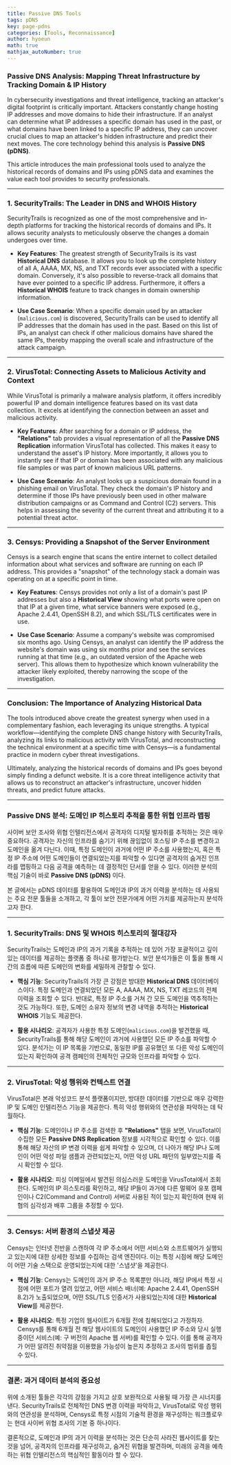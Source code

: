 ```yaml
---
title: Passive DNS Tools
tags: pDNS
key: page-pdns
categories: [Tools, Reconnaissance]
author: hyoeun
math: true
mathjax_autoNumber: true
---
```


### **Passive DNS Analysis: Mapping Threat Infrastructure by Tracking Domain & IP History**

In cybersecurity investigations and threat intelligence, tracking an attacker's digital footprint is critically important. Attackers constantly change hosting IP addresses and move domains to hide their infrastructure. If an analyst can determine what IP addresses a specific domain has used in the past, or what domains have been linked to a specific IP address, they can uncover crucial clues to map an attacker's hidden infrastructure and predict their next moves. The core technology behind this analysis is **Passive DNS (pDNS)**.

This article introduces the main professional tools used to analyze the historical records of domains and IPs using pDNS data and examines the value each tool provides to security professionals.

---

### **1. SecurityTrails: The Leader in DNS and WHOIS History**

SecurityTrails is recognized as one of the most comprehensive and in-depth platforms for tracking the historical records of domains and IPs. It allows security analysts to meticulously observe the changes a domain undergoes over time.

* **Key Features**: The greatest strength of SecurityTrails is its vast **Historical DNS** database. It allows you to look up the complete history of all A, AAAA, MX, NS, and TXT records ever associated with a specific domain. Conversely, it's also possible to reverse-track all domains that have ever pointed to a specific IP address. Furthermore, it offers a **Historical WHOIS** feature to track changes in domain ownership information.

* **Use Case Scenario**: When a specific domain used by an attacker (`malicious.com`) is discovered, SecurityTrails can be used to identify all IP addresses that the domain has used in the past. Based on this list of IPs, an analyst can check if other malicious domains have shared the same IPs, thereby mapping the overall scale and infrastructure of the attack campaign.

---

### **2. VirusTotal: Connecting Assets to Malicious Activity and Context**

While VirusTotal is primarily a malware analysis platform, it offers incredibly powerful IP and domain intelligence features based on its vast data collection. It excels at identifying the connection between an asset and malicious activity.

* **Key Features**: After searching for a domain or IP address, the **"Relations"** tab provides a visual representation of all the **Passive DNS Replication** information VirusTotal has collected. This makes it easy to understand the asset's IP history. More importantly, it allows you to instantly see if that IP or domain has been associated with any malicious file samples or was part of known malicious URL patterns.

* **Use Case Scenario**: An analyst looks up a suspicious domain found in a phishing email on VirusTotal. They check the domain's IP history and determine if those IPs have previously been used in other malware distribution campaigns or as Command and Control (C2) servers. This helps in assessing the severity of the current threat and attributing it to a potential threat actor.

---

### **3. Censys: Providing a Snapshot of the Server Environment**

Censys is a search engine that scans the entire internet to collect detailed information about what services and software are running on each IP address. This provides a "snapshot" of the technology stack a domain was operating on at a specific point in time.

* **Key Features**: Censys provides not only a list of a domain's past IP addresses but also a **Historical View** showing what ports were open on that IP at a given time, what service banners were exposed (e.g., Apache 2.4.41, OpenSSH 8.2), and which SSL/TLS certificates were in use.

* **Use Case Scenario**: Assume a company's website was compromised six months ago. Using Censys, an analyst can identify the IP address the website's domain was using six months prior and see the services running at that time (e.g., an outdated version of the Apache web server). This allows them to hypothesize which known vulnerability the attacker likely exploited, thereby narrowing the scope of the investigation.

---

### **Conclusion: The Importance of Analyzing Historical Data**

The tools introduced above create the greatest synergy when used in a complementary fashion, each leveraging its unique strengths. A typical workflow—identifying the complete DNS change history with SecurityTrails, analyzing its links to malicious activity with VirusTotal, and reconstructing the technical environment at a specific time with Censys—is a fundamental practice in modern cyber threat investigations.

Ultimately, analyzing the historical records of domains and IPs goes beyond simply finding a defunct website. It is a core threat intelligence activity that allows us to reconstruct an attacker's infrastructure, uncover hidden threats, and predict future attacks.

---

### **Passive DNS 분석: 도메인 IP 히스토리 추적을 통한 위협 인프라 맵핑**

사이버 보안 조사와 위협 인텔리전스에서 공격자의 디지털 발자취를 추적하는 것은 매우 중요하다. 공격자는 자신의 인프라를 숨기기 위해 끊임없이 호스팅 IP 주소를 변경하고 도메인을 옮겨 다닌다. 이때, 특정 도메인이 과거에 어떤 IP 주소를 사용했는지, 혹은 특정 IP 주소에 어떤 도메인들이 연결되었는지를 파악할 수 있다면 공격자의 숨겨진 인프라를 맵핑하고 다음 공격을 예측하는 데 결정적인 단서를 얻을 수 있다. 이러한 분석의 핵심 기술이 바로 **Passive DNS (pDNS)** 이다.

본 글에서는 pDNS 데이터를 활용하여 도메인과 IP의 과거 이력을 분석하는 데 사용되는 주요 전문 툴들을 소개하고, 각 툴이 보안 전문가에게 어떤 가치를 제공하는지 분석하고자 한다.

---

### **1. SecurityTrails: DNS 및 WHOIS 히스토리의 절대강자**

SecurityTrails는 도메인과 IP의 과거 기록을 추적하는 데 있어 가장 포괄적이고 깊이 있는 데이터를 제공하는 플랫폼 중 하나로 평가받는다. 보안 분석가들은 이 툴을 통해 시간의 흐름에 따른 도메인의 변화를 세밀하게 관찰할 수 있다.

* **핵심 기능**: SecurityTrails의 가장 큰 강점은 방대한 **Historical DNS** 데이터베이스이다. 특정 도메인과 연결되었던 모든 A, AAAA, MX, NS, TXT 레코드의 전체 이력을 조회할 수 있다. 반대로, 특정 IP 주소를 거쳐 간 모든 도메인을 역추적하는 것도 가능하다. 또한, 도메인 소유자 정보의 변경 내역을 추적하는 **Historical WHOIS** 기능도 제공한다.

* **활용 시나리오**: 공격자가 사용한 특정 도메인(`malicious.com`)을 발견했을 때, SecurityTrails를 통해 해당 도메인이 과거에 사용했던 모든 IP 주소를 파악할 수 있다. 분석가는 이 IP 목록을 기반으로, 동일한 IP를 공유했던 또 다른 악성 도메인이 있는지 확인하여 공격 캠페인의 전체적인 규모와 인프라를 파악할 수 있다.

---

### **2. VirusTotal: 악성 행위와 컨텍스트 연결**

VirusTotal은 본래 악성코드 분석 플랫폼이지만, 방대한 데이터를 기반으로 매우 강력한 IP 및 도메인 인텔리전스 기능을 제공한다. 특히 악성 행위와의 연관성을 파악하는 데 탁월하다.

* **핵심 기능**: 도메인이나 IP 주소를 검색한 후 **"Relations"** 탭을 보면, VirusTotal이 수집한 모든 **Passive DNS Replication** 정보를 시각적으로 확인할 수 있다. 이를 통해 해당 자산의 IP 변경 이력을 쉽게 파악할 수 있으며, 더 나아가 해당 IP나 도메인이 어떤 악성 파일 샘플과 관련되었는지, 어떤 악성 URL 패턴의 일부였는지를 즉시 확인할 수 있다.

* **활용 시나리오**: 피싱 이메일에서 발견된 의심스러운 도메인을 VirusTotal에서 조회한다. 도메인의 IP 히스토리를 확인하고, 해당 IP들이 과거에 다른 멀웨어 유포 캠페인이나 C2(Command and Control) 서버로 사용된 적이 있는지 확인하여 현재 위협의 심각성과 배후 그룹을 추정할 수 있다.

---

### **3. Censys: 서버 환경의 스냅샷 제공**

Censys는 인터넷 전반을 스캔하여 각 IP 주소에서 어떤 서비스와 소프트웨어가 실행되고 있는지에 대한 상세한 정보를 수집하는 검색 엔진이다. 이는 특정 시점에 해당 도메인이 어떤 기술 스택으로 운영되었는지에 대한 '스냅샷'을 제공한다.

* **핵심 기능**: Censys는 도메인의 과거 IP 주소 목록뿐만 아니라, 해당 IP에서 특정 시점에 어떤 포트가 열려 있었고, 어떤 서비스 배너(예: Apache 2.4.41, OpenSSH 8.2)가 노출되었으며, 어떤 SSL/TLS 인증서가 사용되었는지에 대한 **Historical View**를 제공한다.

* **활용 시나리오**: 특정 기업의 웹사이트가 6개월 전에 침해되었다고 가정하자. Censys를 통해 6개월 전 해당 웹사이트의 도메인이 사용했던 IP 주소와 당시 실행 중이던 서비스(예: 구 버전의 Apache 웹 서버)를 확인할 수 있다. 이를 통해 공격자가 어떤 알려진 취약점을 이용했을 가능성이 높은지 추정하고 조사의 범위를 좁힐 수 있다.

---

### **결론: 과거 데이터 분석의 중요성**

위에 소개된 툴들은 각각의 강점을 가지고 상호 보완적으로 사용될 때 가장 큰 시너지를 낸다. SecurityTrails로 전체적인 DNS 변경 이력을 파악하고, VirusTotal로 악성 행위와의 연관성을 분석하며, Censys로 특정 시점의 기술적 환경을 재구성하는 워크플로우는 현대 사이버 위협 조사의 기본 중 하나이다.

결론적으로, 도메인과 IP의 과거 이력을 분석하는 것은 단순히 사라진 웹사이트를 찾는 것을 넘어, 공격자의 인프라를 재구성하고, 숨겨진 위협을 발견하며, 미래의 공격을 예측하는 위협 인텔리전스의 핵심적인 활동이라 할 수 있다.